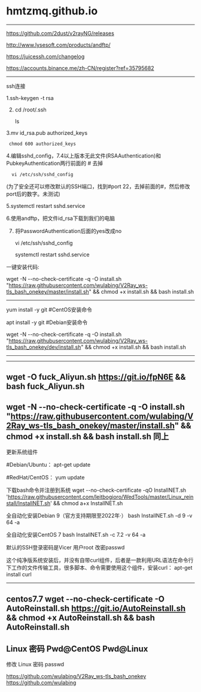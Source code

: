 # hmtzmq.github.io
--------------------------------------
https://github.com/2dust/v2rayNG/releases

http://www.lysesoft.com/products/andftp/

https://juicessh.com/changelog

https://accounts.binance.me/zh-CN/register?ref=35795682

------

ssh连接

 1.ssh-keygen -t rsa

 2. cd /root/.ssh

     ls

 3.mv id_rsa.pub authorized_keys  

     chmod 600 authorized_keys

 4.编辑sshd_config，7.4以上版本无此文件(RSAAuthentication)和PubkeyAuthentication两行前面的 # 去掉

      vi /etc/ssh/sshd_config

(为了安全还可以修改默认的SSH端口，找到#port 22，去掉前面的#，然后修改port后的数字。未测试)

 5.systemctl restart sshd.service

 6.使用andftp，把文件id_rsa下载到我们的电脑

7. 将PasswordAuthentication后面的yes改成no

     vi /etc/ssh/sshd_config

     systemctl restart sshd.service

​一键安装代码:

wget -N --no-check-certificate -q -O install.sh "https://raw.githubusercontent.com/wulabing/V2Ray_ws-tls_bash_onekey/master/install.sh" && chmod +x install.sh && bash install.sh


-------------

yum install -y git     #CentOS安装命令

apt install -y git     #Debian安装命令

wget -N --no-check-certificate -q -O install.sh "https://raw.githubusercontent.com/wulabing/V2Ray_ws-tls_bash_onekey/dev/install.sh" && chmod +x install.sh && bash install.sh



-------------------


------------------------------------------------------------------------------------------------------------------------------

wget -O fuck_Aliyun.sh https://git.io/fpN6E && bash fuck_Aliyun.sh
------------------------------------------------------------------------------------------------------------------------------
wget -N --no-check-certificate -q -O install.sh "https://raw.githubusercontent.com/wulabing/V2Ray_ws-tls_bash_onekey/master/install.sh" && chmod +x install.sh && bash install.sh
同上
------------------------------------------------------------------------------------------------------------------------------
更新系统组件

#Debian/Ubuntu：
apt-get update

#RedHat/CentOS：
yum update

下载bash命令并注册到系统
wget --no-check-certificate -qO InstallNET.sh 'https://raw.githubusercontent.com/leitbogioro/WedTools/master/Linux_reinstall/InstallNET.sh' && chmod a+x InstallNET.sh

全自动化安装Debian 9（官方支持期限至2022年·）
bash InstallNET.sh -d 9 -v 64 -a

全自动化安装CentOS 7
bash InstallNET.sh -c 7.2 -v 64 -a

默认的SSH登录密码是Vicer 用户root
改密passwd

这个纯净版系统安装后，并没有自带curl组件，后者是一款利用URL语法在命令行下工作的文件传输工具，很多脚本、命令需要使用这个组件，安装curl：
apt-get install curl

----------------------------------------------------------------------------------------------------------------------------
centos7.7
wget --no-check-certificate -O AutoReinstall.sh https://git.io/AutoReinstall.sh && chmod +x AutoReinstall.sh && bash AutoReinstall.sh
----------------------------------------------------------------------------------------------------------------------------
Linux 密码
Pwd@CentOS
Pwd@Linux
----------------------------------------------------------------------------------------------------------------------------
修改 Linux 密码
passwd

https://github.com/wulabing/V2Ray_ws-tls_bash_onekey
https://github.com/wulabing
